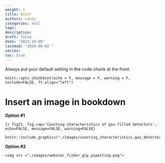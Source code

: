 ```yaml
---
weight: 1
title: knitr
authors: Lenny
categories: null
tags: 
description: 
draft: false
date: "2023-10-09"
lastmod: "2024-06-02 "
series:
toc: true
---
```



<!--more-->


Always put your default setting in the code chunk at the front.

```
knitr::opts_chunk$set(echo = F, message = F, warning = F, include=FALSE, ft.align="left")
```

# Insert an image in bookdown

<b>Option #1</b>  
```
{r fig21, fig.cap='Counting characteristics of gas-filled detectors', echo=FALSE, message=FALSE, warning=FALSE}

knitr::include_graphics("./images/counting_characteristics_gas_detector.png")
```

<b>Option #2</b>  
 
`<img src ="./images/webinar_fisher_glp_pipetting.png">`
